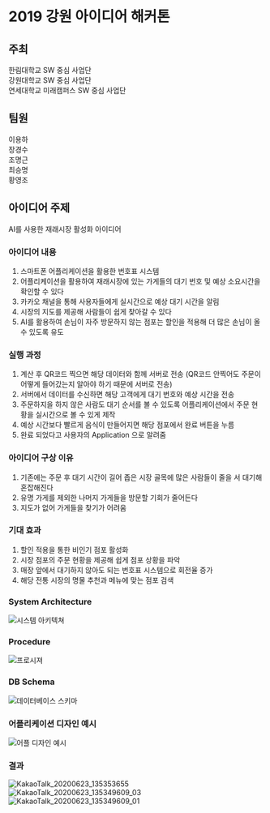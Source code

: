 # 2019 강원 아이디어 해커톤

## 주최   
한림대학교 SW 중심 사업단   
강원대학교 SW 중심 사업단   
연세대학교 미래캠퍼스 SW 중심 사업단   

## 팀원   
이용하   
장경수   
조명근   
최승명   
황영조   

## 아이디어 주제    
AI를 사용한 재래시장 활성화 아이디어  

### 아이디어 내용   
1. 스마트폰 어플리케이션을 활용한 번호표 시스템   
2. 어플리케이션을 활용하여 재래시장에 있는 가게들의 대기 번호 및 예상 소요시간을 확인할 수 있다   
3. 카카오 채널을 통해 사용자들에게 실시간으로 예상 대기 시간을 알림   
4. 시장의 지도를 제공해 사람들이 쉽게 찾아갈 수 있다   
5. AI를 활용하여 손님이 자주 방문하지 않는 점포는 할인을 적용해 더 많은 손님이 올 수 있도록 유도   

### 실행 과정   
1. 계산 후 QR코드 찍으면 해당 데이터와 함께 서버로 전송 (QR코드 안찍어도 주문이 어떻게 들어갔는지 알아야 하기 때문에 서버로 전송)   
2. 서버에서 데이터를 수신하면 해당 고객에게 대기 번호와  예상 시간을 전송   
3. 주문하지을 하지 않은 사람도 대기 순서를 볼 수 있도록 어플리케이션에서 주문 현황을 실시간으로 볼 수 있게 제작    
4. 예상 시간보다 빨르게 음식이 만들어지면 해당 점포에서 완료 버튼을 누름    
5. 완료 되었다고 사용자의 Application 으로 알려줌    

### 아이디어 구상 이유   
1. 기존에는 주문 후 대기 시간이 길어 좁은 시장 골목에 많은 사람들이 줄을 서 대기해 혼잡해진다   
2. 유명 가게를 제외한 나머지 가게들을 방문할 기회가 줄어든다   
3. 지도가 없어 가게들을 찾기가 어려움   

### 기대 효과   
1. 할인 적용을 통한 비인기 점포 활성화   
2. 시장 점포의 주문 현황을 제공해 쉽게 점포 상황을 파악   
3. 매장 앞에서 대기하지 않아도 되는 번호표 시스템으로 회전율 증가     
4. 해당 전통 시장의 명물 추천과 메뉴에 맞는 점포 검색   

### System Architecture   
![시스템 아키텍쳐](https://user-images.githubusercontent.com/45002556/85578997-75ae2f80-b675-11ea-99a5-e5e897b3e645.png)   

### Procedure   
 ![프로시져](https://user-images.githubusercontent.com/45002556/85578950-6b8c3100-b675-11ea-819a-150abd80e2e4.jpg)   
 
### DB Schema   
![데이터베이스 스키마](https://user-images.githubusercontent.com/45002556/85578890-616a3280-b675-11ea-8224-576aeea7e2f9.png)   

### 어플리케이션 디자인 예시   
![어플 디자인 예시](https://user-images.githubusercontent.com/45002556/85578669-37187500-b675-11ea-999b-2421ad503e28.png)   

### 결과   
![KakaoTalk_20200623_135353655](https://user-images.githubusercontent.com/45002556/85579491-e5241f00-b675-11ea-829f-0b9517ad7bd0.jpg)   
![KakaoTalk_20200623_135349609_03](https://user-images.githubusercontent.com/45002556/85579541-ee14f080-b675-11ea-9159-a29750890488.jpg)   
![KakaoTalk_20200623_135349609_01](https://user-images.githubusercontent.com/45002556/85579588-f4a36800-b675-11ea-80c8-2f066bd2a5c2.jpg)   

